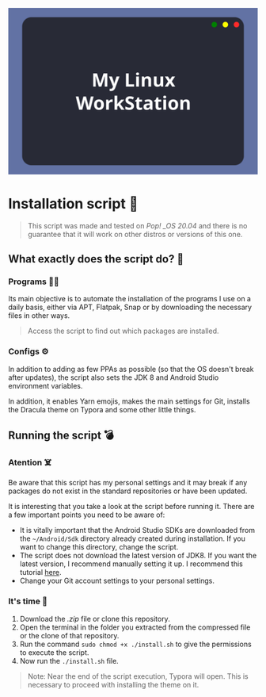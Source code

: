 ![Linux Dev WorkStation](./readme-images/capa.svg)

# Installation script :scroll:

> This script was made and tested on *Pop! _OS 20.04* and there is no guarantee that it will work on other distros or versions of this one.

## What exactly does the script do? :thinking:

### Programs :technologist:

Its main objective is to automate the installation of the programs I use on a daily basis, either via APT, Flatpak, Snap or by downloading the necessary files in other ways.

> Access the script to find out which packages are installed.

### Configs :gear:

In addition to adding as few PPAs as possible (so that the OS doesn't break after updates), the script also sets the JDK 8 and Android Studio environment variables.

In addition, it enables Yarn emojis, makes the main settings for Git, installs the Dracula theme on Typora and some other little things.

## Running the script :bomb:

### Atention :skull_and_crossbones:

Be aware that this script has my personal settings and it may break if any packages do not exist in the standard repositories or have been updated.

It is interesting that you take a look at the script before running it. There are a few important points you need to be aware of:

* It is vitally important that the Android Studio SDKs are downloaded from the `~/Android/Sdk` directory already created during installation. If you want to change this directory, change the script.
* The script does not download the latest version of JDK8. If you want the latest version, I recommend manually setting it up. I recommend this tutorial [here](https://www.javahelps.com/2015/03/install-oracle-jdk-in-ubuntu.html).
* Change your Git account settings to your personal settings.

### It's time :robot:

1. Download the *.zip* file or clone this repository.
2. Open the terminal in the folder you extracted from the compressed file or the clone of that repository.
3. Run the command `sudo chmod +x ./install.sh` to give the permissions to execute the script.
4. Now run the `./install.sh` file.

> Note: Near the end of the script execution, Typora will open. This is necessary to proceed with installing the theme on it.